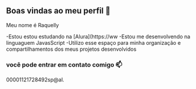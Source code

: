 ## Boas vindas ao meu perfil 💙

Meu nome é Raquelly 

-Estou estou estudando na [Alura](https://ww
-Estou me desenvolvendo na linguaguem JavasScript
-Utilizo esse espaço para minha organização e compartilhamentos dos meus projetos desenvolvidos 

### você pode entrar em contato comigo 📫

00001121728492sp@al.
